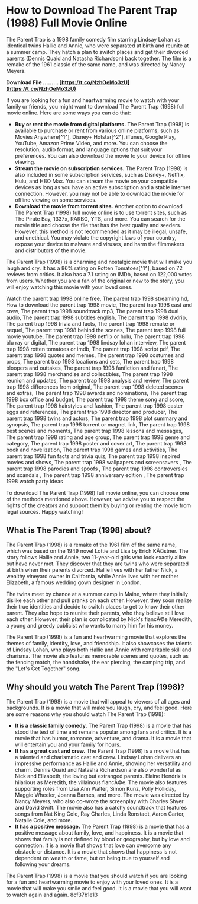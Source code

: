# How to Download The Parent Trap (1998) Full Movie Online
 
The Parent Trap is a 1998 family comedy film starring Lindsay Lohan as identical twins Hallie and Annie, who were separated at birth and reunite at a summer camp. They hatch a plan to switch places and get their divorced parents (Dennis Quaid and Natasha Richardson) back together. The film is a remake of the 1961 classic of the same name, and was directed by Nancy Meyers.
 
**Download File ……… [https://t.co/NzhOeMo3zU](https://t.co/NzhOeMo3zU)**


 
If you are looking for a fun and heartwarming movie to watch with your family or friends, you might want to download The Parent Trap (1998) full movie online. Here are some ways you can do that:
 
- **Buy or rent the movie from digital platforms.** The Parent Trap (1998) is available to purchase or rent from various online platforms, such as Movies Anywhere[^1^], Disney+ Hotstar[^2^], iTunes, Google Play, YouTube, Amazon Prime Video, and more. You can choose the resolution, audio format, and language options that suit your preferences. You can also download the movie to your device for offline viewing.
- **Stream the movie on subscription services.** The Parent Trap (1998) is also included in some subscription services, such as Disney+, Netflix, Hulu, and HBO Max. You can stream the movie on your compatible devices as long as you have an active subscription and a stable internet connection. However, you may not be able to download the movie for offline viewing on some services.
- **Download the movie from torrent sites.** Another option to download The Parent Trap (1998) full movie online is to use torrent sites, such as The Pirate Bay, 1337x, RARBG, YTS, and more. You can search for the movie title and choose the file that has the best quality and seeders. However, this method is not recommended as it may be illegal, unsafe, and unethical. You may violate the copyright laws of your country, expose your device to malware and viruses, and harm the filmmakers and distributors of the movie.

The Parent Trap (1998) is a charming and nostalgic movie that will make you laugh and cry. It has a 86% rating on Rotten Tomatoes[^1^], based on 72 reviews from critics. It also has a 7.1 rating on IMDb, based on 122,000 votes from users. Whether you are a fan of the original or new to the story, you will enjoy watching this movie with your loved ones.
 
Watch the parent trap 1998 online free,  The parent trap 1998 streaming hd,  How to download the parent trap 1998 movie,  The parent trap 1998 cast and crew,  The parent trap 1998 soundtrack mp3,  The parent trap 1998 dual audio,  The parent trap 1998 subtitles english,  The parent trap 1998 dvdrip,  The parent trap 1998 trivia and facts,  The parent trap 1998 remake or sequel,  The parent trap 1998 behind the scenes,  The parent trap 1998 full movie youtube,  The parent trap 1998 netflix or hulu,  The parent trap 1998 blu ray or digital,  The parent trap 1998 lindsay lohan interview,  The parent trap 1998 rotten tomatoes or imdb,  The parent trap 1998 script pdf,  The parent trap 1998 quotes and memes,  The parent trap 1998 costumes and props,  The parent trap 1998 locations and sets,  The parent trap 1998 bloopers and outtakes,  The parent trap 1998 fanfiction and fanart,  The parent trap 1998 merchandise and collectibles,  The parent trap 1998 reunion and updates,  The parent trap 1998 analysis and review,  The parent trap 1998 differences from original,  The parent trap 1998 deleted scenes and extras,  The parent trap 1998 awards and nominations,  The parent trap 1998 box office and budget,  The parent trap 1998 theme song and score,  The parent trap 1998 hairstyles and fashion,  The parent trap 1998 easter eggs and references,  The parent trap 1998 director and producer,  The parent trap 1998 twins and actors,  The parent trap 1998 plot summary and synopsis,  The parent trap 1998 torrent or magnet link,  The parent trap 1998 best scenes and moments,  The parent trap 1998 lessons and messages,  The parent trap 1998 rating and age group,  The parent trap 1998 genre and category,  The parent trap 1998 poster and cover art,  The parent trap 1998 book and novelization,  The parent trap 1998 games and activities,  The parent trap 1998 fun facts and trivia quiz,  The parent trap 1998 inspired movies and shows,  The parent trap 1998 wallpapers and screensavers ,  The parent trap 1998 parodies and spoofs ,  The parent trap 1998 controversies and scandals ,  The parent trap 1998 anniversary edition ,  The parent trap 1998 watch party ideas
 
To download The Parent Trap (1998) full movie online, you can choose one of the methods mentioned above. However, we advise you to respect the rights of the creators and support them by buying or renting the movie from legal sources. Happy watching!
  
## What is The Parent Trap (1998) about?
 
The Parent Trap (1998) is a remake of the 1961 film of the same name, which was based on the 1949 novel Lottie and Lisa by Erich KÃ¤stner. The story follows Hallie and Annie, two 11-year-old girls who look exactly alike but have never met. They discover that they are twins who were separated at birth when their parents divorced. Hallie lives with her father Nick, a wealthy vineyard owner in California, while Annie lives with her mother Elizabeth, a famous wedding gown designer in London.
 
The twins meet by chance at a summer camp in Maine, where they initially dislike each other and pull pranks on each other. However, they soon realize their true identities and decide to switch places to get to know their other parent. They also hope to reunite their parents, who they believe still love each other. However, their plan is complicated by Nick's fiancÃ©e Meredith, a young and greedy publicist who wants to marry him for his money.
 
The Parent Trap (1998) is a fun and heartwarming movie that explores the themes of family, identity, love, and friendship. It also showcases the talents of Lindsay Lohan, who plays both Hallie and Annie with remarkable skill and charisma. The movie also features memorable scenes and quotes, such as the fencing match, the handshake, the ear piercing, the camping trip, and the "Let's Get Together" song.
  
## Why should you watch The Parent Trap (1998)?
 
The Parent Trap (1998) is a movie that will appeal to viewers of all ages and backgrounds. It is a movie that will make you laugh, cry, and feel good. Here are some reasons why you should watch The Parent Trap (1998):

- **It is a classic family comedy.** The Parent Trap (1998) is a movie that has stood the test of time and remains popular among fans and critics. It is a movie that has humor, romance, adventure, and drama. It is a movie that will entertain you and your family for hours.
- **It has a great cast and crew.** The Parent Trap (1998) is a movie that has a talented and charismatic cast and crew. Lindsay Lohan delivers an impressive performance as Hallie and Annie, showing her versatility and charm. Dennis Quaid and Natasha Richardson are also wonderful as Nick and Elizabeth, the loving but estranged parents. Elaine Hendrix is hilarious as Meredith, the villainous fiancÃ©e. The movie also features supporting roles from Lisa Ann Walter, Simon Kunz, Polly Holliday, Maggie Wheeler, Joanna Barnes, and more. The movie was directed by Nancy Meyers, who also co-wrote the screenplay with Charles Shyer and David Swift. The movie also has a catchy soundtrack that features songs from Nat King Cole, Ray Charles, Linda Ronstadt, Aaron Carter, Natalie Cole, and more.
- **It has a positive message.** The Parent Trap (1998) is a movie that has a positive message about family, love, and happiness. It is a movie that shows that family is not defined by blood or geography, but by love and connection. It is a movie that shows that love can overcome any obstacle or distance. It is a movie that shows that happiness is not dependent on wealth or fame, but on being true to yourself and following your dreams.

The Parent Trap (1998) is a movie that you should watch if you are looking for a fun and heartwarming movie to enjoy with your loved ones. It is a movie that will make you smile and feel good. It is a movie that you will want to watch again and again.
 8cf37b1e13
 
